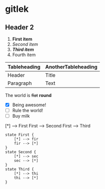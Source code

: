 # gitlek

## Header 2

1. **First item**
2. *Second item*
3. ***Third item***
4. Fourth item

| **Tableheading** | **AnotherTableheading** |
|------------------|-------------------------|
| Header           | Title                   |
| Paragraph        | Text                    |

The world is ~~flat~~ **round**

-[x] Being awesome!
-[ ] Rule the world!
-[ ] Buy milk

[*] --> First
    First --> Second
    First --> Third

    state First {
        [*] --> fir
        fir --> [*]
    }
    state Second {
        [*] --> sec
        sec --> [*]
    }
    state Third {
        [*] --> thi
        thi --> [*]
    }
